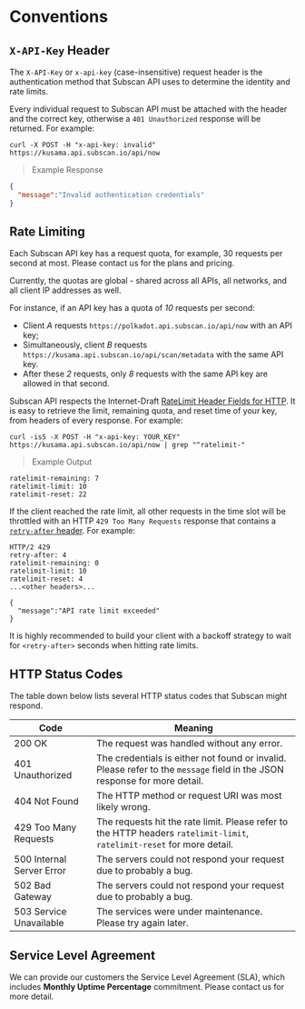 # Conventions

## `X-API-Key` Header

The `X-API-Key` or `x-api-key` (case-insensitive) request header is the authentication method that Subscan API uses to determine the identity and rate limits.

Every individual request to Subscan API must be attached with the header and the correct key, otherwise a `401 Unauthorized` response will be returned. For example:

```shell
curl -X POST -H "x-api-key: invalid" https://kusama.api.subscan.io/api/now
```

> Example Response

```json
{
  "message":"Invalid authentication credentials"
}
```

## Rate Limiting

Each Subscan API key has a request quota, for example, 30 requests per second at most. Please contact us for the plans and pricing.

Currently, the quotas are global - shared across all APIs, all networks, and all client IP addresses as well.

For instance, if an API key has a quota of *10* requests per second:

- Client *A* requests `https://polkadot.api.subscan.io/api/now` with an API key;
- Simultaneously, client *B* requests `https://kusama.api.subscan.io/api/scan/metadata` with the same API key.
- After these *2* requests, only *8* requests with the same API key are allowed in that second.

Subscan API respects the Internet-Draft [RateLimit Header Fields for HTTP](https://tools.ietf.org/html/draft-polli-ratelimit-headers-01). It is easy to retrieve the limit, remaining quota, and reset time of your key, from headers of every response. For example:

```shell
curl -isS -X POST -H "x-api-key: YOUR_KEY" https://kusama.api.subscan.io/api/now | grep "^ratelimit-"
```

> Example Output

```
ratelimit-remaining: 7
ratelimit-limit: 10
ratelimit-reset: 22
```

If the client reached the rate limit, all other requests in the time slot will be throttled with an HTTP `429 Too Many Requests` response that contains a [`retry-after` header](https://developer.mozilla.org/en-US/docs/Web/HTTP/Headers/Retry-After). For example:

```
HTTP/2 429
retry-after: 4
ratelimit-remaining: 0
ratelimit-limit: 10
ratelimit-reset: 4
...<other headers>...

{
  "message":"API rate limit exceeded"
}
```

It is highly recommended to build your client with a backoff strategy to wait for `<retry-after>` seconds when hitting rate limits.

## HTTP Status Codes

The table down below lists several HTTP status codes that Subscan might respond.

| Code                      | Meaning                                                                                                                   |
| ------------------------- | ------------------------------------------------------------------------------------------------------------------------- |
| 200 OK                    | The request was handled without any error.                                                                                |
| 401 Unauthorized          | The credentials is either not found or invalid. Please refer to the `message` field in the JSON response for more detail. |
| 404 Not Found             | The HTTP method or request URI was most likely wrong.                                                                     |
| 429 Too Many Requests     | The requests hit the rate limit. Please refer to the HTTP headers `ratelimit-limit`, `ratelimit-reset` for more detail.   |
| 500 Internal Server Error | The servers could not respond your request due to probably a bug.                                                         |
| 502 Bad Gateway           | The servers could not respond your request due to probably a bug.                                                         |
| 503 Service Unavailable   | The services were under maintenance. Please try again later.                                                              |

## Service Level Agreement

We can provide our customers the Service Level Agreement (SLA), which includes **Monthly Uptime Percentage** commitment. Please contact us for more detail.
